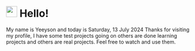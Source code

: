  <h1>
    <img src="https://emojis.slackmojis.com/emojis/images/1643510097/45343/hi.gif?1643510097" width="30"/> 
    Hello!
 </h1>
 <p>
    My name is Yeeyson and today is Saturday, 13 July 2024
    Thanks for visiting my profile, I have some test projects going on others are done learning projects and others are real projects.
    Feel free to watch and use them.
 </p>